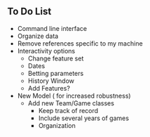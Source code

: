 ## To Do List
* Command line interface
* Organize data
* Remove references specific to my machine
* Interactivity options
    - Change feature set
    - Dates
    - Betting parameters
    - History Window
    - Add Features?
* New Model ( for increased robustness)
    -  Add new Team/Game classes
        +  Keep track of record
        +  Include several years of games
        +  Organization

